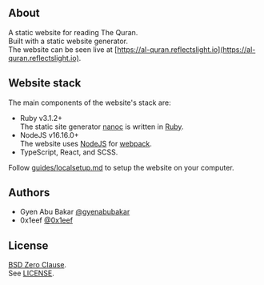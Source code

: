 ## About

A static website for reading The Quran.
<br>
Built with a static website generator.
<br>
The website can be seen live at
[https://al-quran.reflectslight.io](https://al-quran.reflectslight.io).

## Website stack

The main components of the website's stack are:

- Ruby v3.1.2+ <br>
  The static site generator [nanoc](https://nanoc.app) is written in [Ruby](https://www.ruby-lang.org).
- NodeJS v16.16.0+  <br>
  The website uses [NodeJS](https://nodejs.org) for [webpack](https://webpack.js.org/).
- TypeScript, React, and SCSS.

Follow [guides/localsetup.md](guides/localsetup.md) to setup the website on your computer.

## Authors

* Gyen Abu Bakar [@gyenabubakar](https://github.com/gyenabubakar)
* 0x1eef [@0x1eef](https://github.com/0x1eef)

## License

[BSD Zero Clause](https://choosealicense.com/licenses/0bsd/).
<br>
See [LICENSE](./LICENSE).

